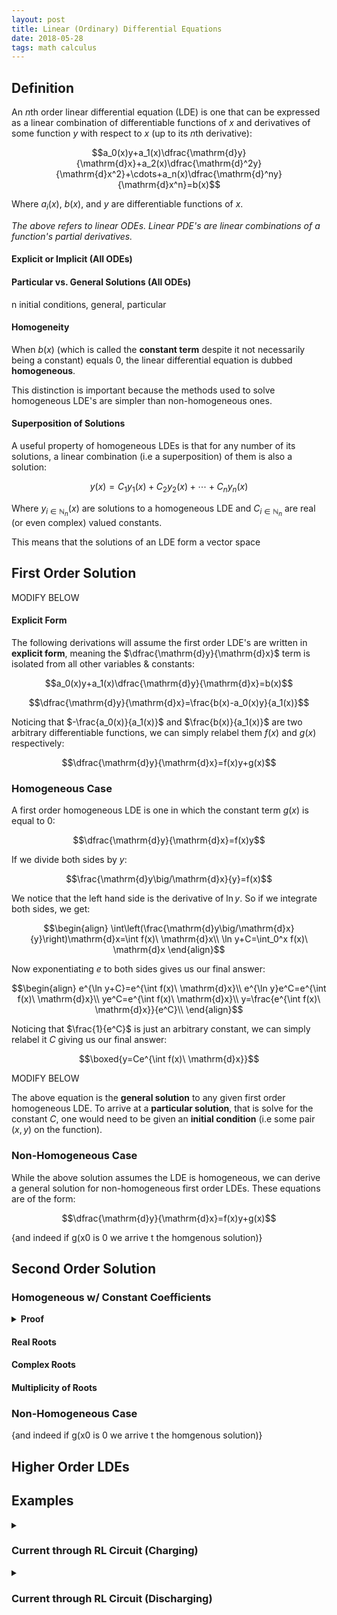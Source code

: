 ```yaml
---
layout: post
title: Linear (Ordinary) Differential Equations
date: 2018-05-28
tags: math calculus
---
```

<!-- original date: 2018-05-28 -->

## Definition
An $n$th order linear differential equation (LDE) is one that can be expressed as a linear combination of differentiable functions of $x$ and derivatives of some function $y$ with respect to $x$ (up to its $n$th derivative):

$$a_0(x)y+a_1(x)\dfrac{\mathrm{d}y}{\mathrm{d}x}+a_2(x)\dfrac{\mathrm{d}^2y}{\mathrm{d}x^2}+\cdots+a_n(x)\dfrac{\mathrm{d}^ny}{\mathrm{d}x^n}=b(x)$$

Where $a_i(x)$, $b(x)$, and $y$ are differentiable functions of $x$.

*The above refers to linear ODEs. Linear PDE's are linear combinations of a function's partial derivatives.*

<!--more-->

#### Explicit or Implicit (All ODEs)

#### Particular vs. General Solutions (All ODEs)
n initial conditions, general, particular

#### Homogeneity
When $b(x)$ (which is called the **constant term** despite it not necessarily being a constant) equals $0$, the linear differential equation is dubbed **homogeneous**.

This distinction is important because the methods used to solve homogeneous LDE's are simpler than non-homogeneous ones.

#### Superposition of Solutions
A useful property of homogeneous LDEs is that for any number of its solutions, a linear combination (i.e a superposition) of them is also a solution:

$$y(x)=C_1y_1(x)+C_2y_2(x)+\cdots+C_ny_n(x)$$

Where $y_{i\in\mathbb{N}_n}(x)$ are solutions to a homogeneous LDE and $C_{i\in\mathbb{N}_n}$ are real (or even complex) valued constants.

This means that the solutions of an LDE form a vector space 

<!-- ## Linear Differential Operator -->

<!-- ## Vector Space -->

## First Order Solution

MODIFY BELOW

#### Explicit Form
The following derivations will assume the first order LDE's are written in **explicit form**, meaning the $\dfrac{\mathrm{d}y}{\mathrm{d}x}$ term is isolated from all other variables & constants:

$$a_0(x)y+a_1(x)\dfrac{\mathrm{d}y}{\mathrm{d}x}=b(x)$$

$$\dfrac{\mathrm{d}y}{\mathrm{d}x}=\frac{b(x)-a_0(x)y}{a_1(x)}$$

Noticing that $-\frac{a_0(x)}{a_1(x)}$ and $\frac{b(x)}{a_1(x)}$ are two arbitrary differentiable functions, we can simply relabel them $f(x)$ and $g(x)$ respectively:

$$\dfrac{\mathrm{d}y}{\mathrm{d}x}=f(x)y+g(x)$$

### Homogeneous Case
A first order homogeneous LDE is one in which the constant term $g(x)$ is equal to $0$:

$$\dfrac{\mathrm{d}y}{\mathrm{d}x}=f(x)y$$

If we divide both sides by $y$:

$$\frac{\mathrm{d}y\big/\mathrm{d}x}{y}=f(x)$$

We notice that the left hand side is the derivative of $\ln y$. So if we integrate both sides, we get:

$$\begin{align}
\int\left(\frac{\mathrm{d}y\big/\mathrm{d}x}{y}\right)\mathrm{d}x=\int f(x)\ \mathrm{d}x\\
\ln y+C=\int_0^x f(x)\ \mathrm{d}x
\end{align}$$

Now exponentiating $e$ to both sides gives us our final answer:

$$\begin{align}
e^{\ln y+C}=e^{\int f(x)\ \mathrm{d}x}\\
e^{\ln y}e^C=e^{\int f(x)\ \mathrm{d}x}\\
ye^C=e^{\int f(x)\ \mathrm{d}x}\\
y=\frac{e^{\int f(x)\ \mathrm{d}x}}{e^C}\\
\end{align}$$

Noticing that $\frac{1}{e^C}$ is just an arbitrary constant, we can simply relabel it $C$ giving us our final answer:

$$\boxed{y=Ce^{\int f(x)\ \mathrm{d}x}}$$

MODIFY BELOW

The above equation is the **general solution** to any given first order homogeneous LDE. To arrive at a **particular solution**, that is solve for the constant $C$, one would need to be given an **initial condition** (i.e some pair $(x,y)$ on the function).

### Non-Homogeneous Case
While the above solution assumes the LDE is homogeneous, we can derive a general solution for non-homogeneous first order LDEs. These equations are of the form:

$$\dfrac{\mathrm{d}y}{\mathrm{d}x}=f(x)y+g(x)$$

{and indeed if g(x0 is 0 we arrive t the homgenous solution)}

## Second Order Solution

### Homogeneous w/ Constant Coefficients

<details><summary><strong>Proof</strong></summary>
</details>

#### Real Roots
#### Complex Roots
#### Multiplicity of Roots

### Non-Homogeneous Case

{and indeed if g(x0 is 0 we arrive t the homgenous solution)}

## Higher Order LDEs

## Examples
<details><summary><h3 class="inline">Current through RL Circuit (Charging)</h3></summary>
A real world example of a first order LDE with constant coefficients can be found in considering the current of an RL circuit, which is given by Kirchhoff's loop law:

$$\mathcal{E}-IR-L\dfrac{\mathrm{d}I}{\mathrm{d}t}=0$$

*Where emf $\mathcal{E}$ and current $I$ are functions of time $t$, and resistance $R$ and inductance $L$ are constants.*

Rearranging the terms and isolating the derivative, we can put it in a more familiar form:

$$\frac{R}{L}I+\dfrac{\mathrm{d}I}{\mathrm{d}t}=\frac{\mathcal{E}}{L}$$

We can solve this the same way we solve any first order linear differential equation. First we find the integrating factor:

$$e^{\int R/L\;\mathrm{d}t}=e^{Rt/L}$$

Multiplying the equation by the integrating factor:
$$\frac{R}{L}e^{Rt/L}I+e^{Rt/L}\dfrac{\mathrm{d}I}{\mathrm{d}t}=\frac{\mathcal{E}}{L}e^{Rt/L}$$

Integrating both sides (recognizing the product rule):
$$\int \left(\frac{R}{L}e^{Rt/L}I+e^{Rt/L}\dfrac{\mathrm{d}I}{\mathrm{d}t}\right)\;\mathrm{d}t=\int\left(\frac{\mathcal{E}}{L}e^{Rt/L}\right)\;\mathrm{d}t$$

$$\begin{align}
Ie^{Rt/L}&=\frac{L}{R}\cdot\frac{\mathcal{E}}{L}e^{Rt/L}+C\\
&=\frac{\mathcal{E}}{R}e^{Rt/L}+C
\end{align}$$

Now we can just solve for $I$:

$$I=\frac{\frac{\mathcal{E}}{R}e^{Rt/L}+C}{e^{Rt/L}}$$

Assuming the current $I$ is $0$ at $t=0$, we can solve for $C$:

$$\begin{align}
0&=\frac{\frac{\mathcal{E}}{R}e^{R(0)/L}+C}{e^{R(0)/L}}\\
&=\frac{\frac{\mathcal{E}}{R}e^{0}+C}{e^{0}}\\
&={\frac{\mathcal{E}}{R}+C}\\
\rightarrow C&=-\frac{\mathcal{E}}{R}
\end{align}$$

Plugging this back into the equation and doing some more manipulations we find:

$$\begin{align}
I&=\frac{\frac{\mathcal{E}}{R}e^{Rt/L}-\frac{\mathcal{E}}{R}}{e^{Rt/L}}\\
&=\frac{\mathcal{E}}{R}\frac{e^{Rt/L}-1}{e^{Rt/L}}\\
&=\frac{\mathcal{E}}{R}\left(1-\frac{1}{e^{Rt/L}}\right)\\
&=\frac{\mathcal{E}}{R}\left(1-e^{-Rt/L}\right)\\
\end{align}$$

And so, we can conclude that the current $I(t)$ in an RL circuit as a function of time is given by:

$$\boxed{I(t)=\frac{\mathcal{E}}{R}\left(1-e^{-Rt/L}\right)}$$
</details>

<details><summary><h3 class="inline">Current through RL Circuit (Discharging)</h3></summary>
Notice that as time increases the current asymptotes, specifically:

$$\begin{align}
\lim_{t\rightarrow\infty}{I(t)}&=\lim_{t\rightarrow\infty}\frac{\mathcal{E}}{R}\left(1-e^{-Rt/L}\right)\\
&=\lim_{t\rightarrow\infty}\frac{\mathcal{E}}{R}\left(1-\frac{1}{e^{Rt/L}}\right)\\
&=\frac{\mathcal{E}}{R}\left(1-0\right)\\
&=\frac{\mathcal{E}}{R}
\end{align}$$

The current in an RL circuit after it has been fully charged and the source of emf has been removed is given by Kirchhoff's loop law:

$$-IR-L\dfrac{\mathrm{d}I}{\mathrm{d}t}=0$$

We can rearrange the first order homogeneous LDE above as so:

$$\frac{\mathrm{d}I\big/\mathrm{d}t}{I}=-\frac{R}{L}$$

Integrating both sides with respect to $t$ and noticing the derivative of $\ln$ on the left hand side:

$$\int\left(\frac{\mathrm{d}I\big/\mathrm{d}t}{I}\right)dt=-\int\left(\frac{R}{L}\right)\ \mathrm{d}t$$

$$\ln |I|=-\frac{R}{L}t+C$$

Exponentiating both sides with $e$ we get:

$$I=e^{-Rt/L+C}$$

Remembering that at $t=0$ the current is at its peak (i.e $I=\frac{\mathcal{E}}{R}$), we can solve for $C$:

$$\begin{align}
\frac{\mathcal{E}}{R}&=e^{-R(0)/L+C}\\
&=e^C\\
\rightarrow C&=\ln\frac{\mathcal{E}}{R}
\end{align}$$

Plugging this back into our equation for $I$ and doing some manipulations we find:

$$\begin{align}
I&=e^{-Rt/L+\ln\mathcal{E}/R}\\
&=e^{-Rt/L}e^{\ln\mathcal{E}/R}\\
&=e^{-Rt/L}\frac{\mathcal{E}}{R}\\
\end{align}$$

Thus we can conclude that the current $I(t)$ as a function of time though a discharging RL circuit is given by:

$$\boxed{I(t)=\frac{\mathcal{E}}{R}e^{-Rt/L}}$$
</details>
